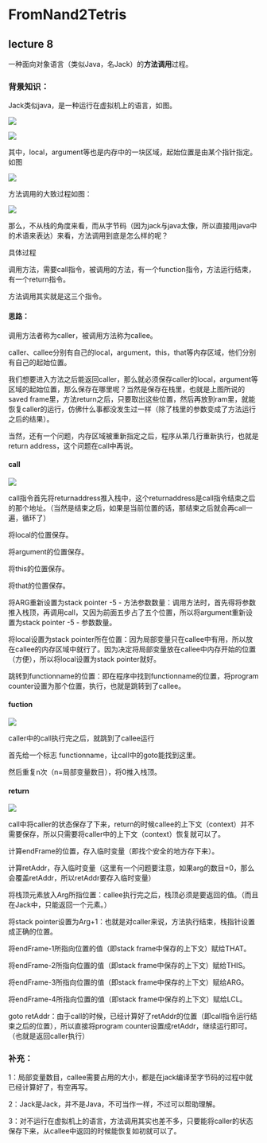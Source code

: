 # FromNand2Tetris



## lecture 8

一种面向对象语言（类似Java，名Jack）的**方法调用**过程。

### 背景知识：

Jack类似java，是一种运行在虚拟机上的语言，如图。

![](https://github.com/fw1036994377/FromNand2Tetris/blob/master/img/jack.jpg?raw=true)



![](https://github.com/fw1036994377/FromNand2Tetris/blob/master/img/memorysegment.jpg?raw=true)





其中，local，argument等也是内存中的一块区域，起始位置是由某个指针指定。如图

![](https://github.com/fw1036994377/FromNand2Tetris/blob/master/img/ram.jpg?raw=true)



方法调用的大致过程如图：

![](https://github.com/fw1036994377/FromNand2Tetris/blob/master/img/runtimeExample.jpg?raw=true)



那么，不从栈的角度来看，而从字节码（因为jack与java太像，所以直接用java中的术语来表达）来看，方法调用到底是怎么样的呢？



具体过程

调用方法，需要call指令，被调用的方法，有一个function指令，方法运行结束，有一个return指令。

方法调用其实就是这三个指令。

#### 思路：

调用方法者称为caller，被调用方法称为callee。

caller、callee分别有自己的local，argument，this，that等内存区域，他们分别有自己的起始位置。

我们想要进入方法之后能返回caller，那么就必须保存caller的local，argument等区域的起始位置，那么保存在哪里呢？当然是保存在栈里，也就是上图所说的saved frame里，方法return之后，只要取出这些位置，然后再放到ram里，就能恢复caller的运行，仿佛什么事都没发生过一样（除了栈里的参数变成了方法运行之后的结果）。

当然，还有一个问题，内存区域被重新指定之后，程序从第几行重新执行，也就是return address，这个问题在call中再说。

#### call

![](https://github.com/fw1036994377/FromNand2Tetris/blob/master/img/call.jpg?raw=true)

call指令首先将returnaddress推入栈中，这个returnaddress是call指令结束之后的那个地址。（当然是结束之后，如果是当前位置的话，那结束之后就会再call一遍，循环了）

将local的位置保存。

将argument的位置保存。

将this的位置保存。

将that的位置保存。

将ARG重新设置为stack pointer -5 - 方法参数数量：调用方法时，首先得将参数推入栈顶，再调用call，又因为前面五步占了五个位置，所以将argument重新设置为stack pointer -5 - 参数数量。

将local设置为stack pointer所在位置：因为局部变量只在callee中有用，所以放在callee的内存区域中就行了。因为决定将局部变量放在callee中内存开始的位置（方便），所以将local设置为stack pointer就好。

跳转到functionname的位置：即在程序中找到functionname的位置，将program counter设置为那个位置，执行，也就是跳转到了callee。



#### fuction

![](https://github.com/fw1036994377/FromNand2Tetris/blob/master/img/function.jpg?raw=true)

caller中的call执行完之后，就跳到了callee运行

首先给一个标志 functionname，让call中的goto能找到这里。

然后重复n次（n=局部变量数目），将0推入栈顶。



#### return

![](https://github.com/fw1036994377/FromNand2Tetris/blob/master/img/return.jpg?raw=true)



call中将caller的状态保存了下来，return的时候callee的上下文（context）并不需要保存，所以只需要将caller中的上下文（context）恢复就可以了。



计算endFrame的位置，存入临时变量（即找个安全的地方存下来）。

计算retAddr，存入临时变量（这里有一个问题要注意，如果arg的数目=0，那么会覆盖retAddr，所以retAddr要存入临时变量）

将栈顶元素放入Arg所指位置：callee执行完之后，栈顶必须是要返回的值。（而且在Jack中，只能返回一个元素。）

将stack pointer设置为Arg+1：也就是对caller来说，方法执行结束，栈指针设置成正确的位置。

将endFrame-1所指向位置的值（即stack frame中保存的上下文）赋给THAT。

将endFrame-2所指向位置的值（即stack frame中保存的上下文）赋给THIS。

将endFrame-3所指向位置的值（即stack frame中保存的上下文）赋给ARG。

将endFrame-4所指向位置的值（即stack frame中保存的上下文）赋给LCL。

goto retAddr：由于call的时候，已经计算好了retAddr的位置（即call指令运行结束之后的位置），所以直接将program counter设置成retAddr，继续运行即可。（也就是返回caller执行）





### 补充：

1：局部变量数目，callee需要占用的大小，都是在jack编译至字节码的过程中就已经计算好了，有空再写。

2：Jack是Jack，并不是Java，不可当作一样，不过可以帮助理解。

3：对不运行在虚拟机上的语言，方法调用其实也差不多，只要能将caller的状态保存下来，从callee中返回的时候能恢复如初就可以了。




